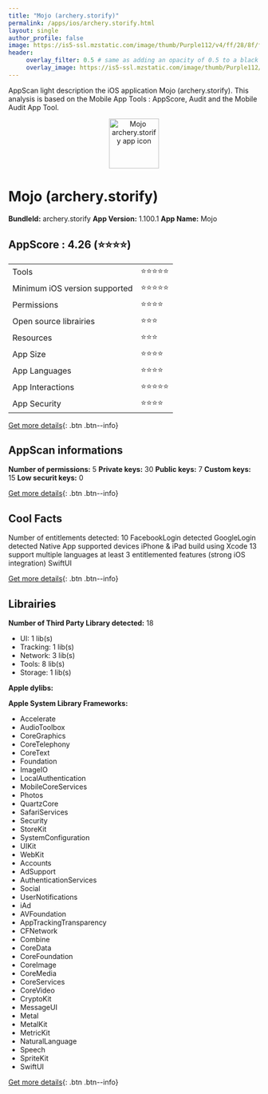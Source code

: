 ```yaml
---
title: "Mojo (archery.storify)"
permalink: /apps/ios/archery.storify.html
layout: single
author_profile: false
image: https://is5-ssl.mzstatic.com/image/thumb/Purple112/v4/ff/28/8f/ff288fc1-39c9-f5d7-24e7-f22242799553/AppIcon-AppStore-0-1x_U007emarketing-0-10-0-85-220.png/512x512bb.jpg
header: 
     overlay_filter: 0.5 # same as adding an opacity of 0.5 to a black background
     overlay_image: https://is5-ssl.mzstatic.com/image/thumb/Purple112/v4/ff/28/8f/ff288fc1-39c9-f5d7-24e7-f22242799553/AppIcon-AppStore-0-1x_U007emarketing-0-10-0-85-220.png/512x512bb.jpg
---
```

AppScan light description the iOS application Mojo (archery.storify). This analysis is based on the Mobile App Tools : AppScore, Audit and the Mobile Audit App Tool.

  
  
<div style="text-align: center;"><img src="https://is5-ssl.mzstatic.com/image/thumb/Purple112/v4/ff/28/8f/ff288fc1-39c9-f5d7-24e7-f22242799553/AppIcon-AppStore-0-1x_U007emarketing-0-10-0-85-220.png/512x512bb.jpg" width="100" height="100" alt="Mojo archery.storify app icon"></div>  
  
# Mojo (archery.storify)

**BundleId:** archery.storify
**App Version:** 1.100.1
**App Name:** Mojo


## AppScore : 4.26 (⭐️⭐️⭐️⭐️) 

<table>
<tr><td> Tools </td><td> ⭐️⭐️⭐️⭐️⭐️ </td></tr>
<tr><td> Minimum iOS version supported </td><td> ⭐️⭐️⭐️⭐️⭐️ </td></tr>
<tr><td> Permissions </td><td> ⭐️⭐️⭐️⭐️ </td></tr>
<tr><td> Open source librairies </td><td> ⭐️⭐️⭐️ </td></tr>
<tr><td> Resources </td><td> ⭐️⭐️⭐️ </td></tr>
<tr><td> App Size </td><td> ⭐️⭐️⭐️⭐️ </td></tr>
<tr><td> App Languages </td><td> ⭐️⭐️⭐️⭐️ </td></tr>
<tr><td> App Interactions </td><td> ⭐️⭐️⭐️⭐️⭐️ </td></tr>
<tr><td> App Security </td><td> ⭐️⭐️⭐️⭐️ </td></tr>
</table>

[Get more details](/pricing.html){: .btn .btn--info}  
  
## AppScan informations 

**Number of permissions:** 5
**Private keys:** 30
**Public keys:** 7
**Custom keys:** 15
**Low securit keys:** 0
  
[Get more details](/pricing.html){: .btn .btn--info}

## Cool Facts

Number of entitlements detected: 10
FacebookLogin detected
GoogleLogin detected
Native App
supported devices iPhone & iPad
build using Xcode 13
support multiple languages
at least 3 entitlemented features (strong iOS integration)
SwiftUI
  
[Get more details](/pricing.html){: .btn .btn--info}

## Librairies 
**Number of Third Party Library detected:** 18
- UI: 1 lib(s)
- Tracking: 1 lib(s)
- Network: 3 lib(s)
- Tools: 8 lib(s)
- Storage: 1 lib(s)

**Apple dylibs:**


**Apple System Library Frameworks:**
- Accelerate
- AudioToolbox
- CoreGraphics
- CoreTelephony
- CoreText
- Foundation
- ImageIO
- LocalAuthentication
- MobileCoreServices
- Photos
- QuartzCore
- SafariServices
- Security
- StoreKit
- SystemConfiguration
- UIKit
- WebKit
- Accounts
- AdSupport
- AuthenticationServices
- Social
- UserNotifications
- iAd
- AVFoundation
- AppTrackingTransparency
- CFNetwork
- Combine
- CoreData
- CoreFoundation
- CoreImage
- CoreMedia
- CoreServices
- CoreVideo
- CryptoKit
- MessageUI
- Metal
- MetalKit
- MetricKit
- NaturalLanguage
- Speech
- SpriteKit
- SwiftUI


  
[Get more details](/pricing.html){: .btn .btn--info}

